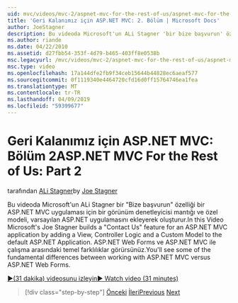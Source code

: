 ```yaml
---
uid: mvc/videos/mvc-2/aspnet-mvc-for-the-rest-of-us/aspnet-mvc-for-the-rest-of-us-part-2
title: 'Geri Kalanımız için ASP.NET MVC: 2. Bölüm | Microsoft Docs'
author: JoeStagner
description: Bu videoda Microsoft'un ALi Stagner 'bir bize başvurun' özelliği bir ASP.NET MVC uygulaması için bir görünüm denetleyicisi mantığı ve özel modeli için t ekleyerek derlemeler...
ms.author: riande
ms.date: 04/22/2010
ms.assetid: d27fbb54-353f-4d79-b465-403ff8e0538b
msc.legacyurl: /mvc/videos/mvc-2/aspnet-mvc-for-the-rest-of-us/aspnet-mvc-for-the-rest-of-us-part-2
msc.type: video
ms.openlocfilehash: 17a144dfe2fb9f34ceb15644b44828ec6aeaf577
ms.sourcegitcommit: 0f1119340e4464720cfd16d0ff15764746ea1fea
ms.translationtype: MT
ms.contentlocale: tr-TR
ms.lasthandoff: 04/09/2019
ms.locfileid: "59399677"
---
```

# <a name="aspnet-mvc-for-the-rest-of-us-part-2"></a><span data-ttu-id="6f89e-103">Geri Kalanımız için ASP.NET MVC: Bölüm 2</span><span class="sxs-lookup"><span data-stu-id="6f89e-103">ASP.NET MVC For the Rest of Us: Part 2</span></span>

<span data-ttu-id="6f89e-104">tarafından [ALi Stagner](https://github.com/JoeStagner)</span><span class="sxs-lookup"><span data-stu-id="6f89e-104">by [Joe Stagner](https://github.com/JoeStagner)</span></span>

<span data-ttu-id="6f89e-105">Bu videoda Microsoft'un ALi Stagner bir "Bize başvurun" özelliği bir ASP.NET MVC uygulaması için bir görünüm denetleyicisi mantığı ve özel modeli, varsayılan ASP.NET uygulamasını ekleyerek oluşturur.</span><span class="sxs-lookup"><span data-stu-id="6f89e-105">In this Video Microsoft's Joe Stagner builds a "Contact Us" feature for an ASP.NET MVC application by adding a View, Controller Logic and a Custom Model to the default ASP.NET Application.</span></span> <span data-ttu-id="6f89e-106">ASP.NET Web Forms ve ASP.NET MVC ile çalışma arasındaki temel farklılıklar görürsünüz.</span><span class="sxs-lookup"><span data-stu-id="6f89e-106">You'll see some of the fundamental differences between working with ASP.NET MVC versus ASP.NET Web Forms.</span></span>

[<span data-ttu-id="6f89e-107">&#9654;(31 dakika) videosunu izleyin</span><span class="sxs-lookup"><span data-stu-id="6f89e-107">&#9654; Watch video (31 minutes)</span></span>](https://channel9.msdn.com/Blogs/ASP-NET-Site-Videos/aspnet-mvc-for-the-rest-of-us-part-2)

> [!div class="step-by-step"]
> <span data-ttu-id="6f89e-108">[Önceki](aspnet-mvc-for-the-rest-of-us-part-1.md)
> [İleri](aspnet-mvc-for-the-rest-of-us-part-3.md)</span><span class="sxs-lookup"><span data-stu-id="6f89e-108">[Previous](aspnet-mvc-for-the-rest-of-us-part-1.md)
[Next](aspnet-mvc-for-the-rest-of-us-part-3.md)</span></span>
